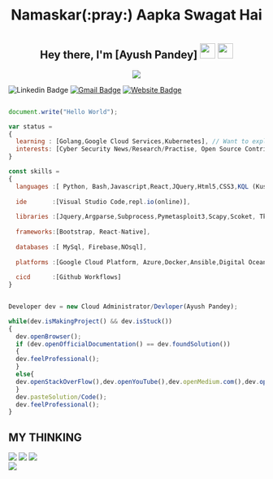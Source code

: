<h1 align="center"><b>Namaskar(:pray:) Aapka Swagat Hai</b><h1>
<h2 align="center">
  Hey there, I'm [Ayush Pandey]
  <img src="https://media.giphy.com/media/hvRJCLFzcasrR4ia7z/giphy.gif" width="30">
  <img src="https://emojis.slackmojis.com/emojis/images/1531849430/4246/blob-sunglasses.gif?1531849430" width="30"/>
</h2>
<p align="center" >
<img src="https://user-images.githubusercontent.com/49518917/109415944-84f23380-79e1-11eb-8943-04579f3e8c70.gif"><br>
</p>
  
![Linkedin Badge](https://img.shields.io/badge/LinkedIn-blue?style=flat&logo=linkedin&labelColor=blue&link=https://www.linkedin.com/in/ayush-pandey-815820153/)
[![Gmail Badge](https://img.shields.io/badge/Gmail-red?style=flat-square&logo=Gmail&logoColor=white&link=mailto:pandeyayush333@gmail.com)](mailto:pandeyayush333@gmail.com) [![Website Badge](https://img.shields.io/badge/-Website-47CCCC?style=flat&logo=Google-Chrome&logoColor=white&link=https://brakemastercylinde.wixsite.com/mastercylinder)](https://brakemastercylinde.wixsite.com/mastercylinder)

```js

document.write("Hello World");

var status = 
{ 
  learning : [Golang,Google Cloud Services,Kubernetes], // Want to explore and learn about different services provided by AWS but not at the moment
  interests: [Cyber Security News/Research/Practise, Open Source Contribution,Football,Formula One,Flat track racing]
}

const skills = 
{
  languages :[ Python, Bash,Javascript,React,JQuery,Html5,CSS3,KQL (Kusto Query Language),Data Serialization L(Json,Yaml,XML),Java,C++],
  
  ide       :[Visual Studio Code,repl.io(online)],
  
  libraries :[Jquery,Argparse,Subprocess,Pymetasploit3,Scapy,Scoket, Tkinter,Numpy,Pandas],
  
  frameworks:[Bootstrap, React-Native],
  
  databases :[ MySql, Firebase,NOsql],
  
  platforms :[Google Cloud Platform, Azure,Docker,Ansible,Digital Ocean,Linode,IBM,Cisco],
  
  cicd      :[Github Workflows]
}


Developer dev = new Cloud Administrator/Devloper(Ayush Pandey);

while(dev.isMakingProject() && dev.isStuck())  
{
  dev.openBrowser();
  if (dev.openOfficialDocumentation() == dev.foundSolution())
  {
  dev.feelProfessional();
  }
  else{
  dev.openStackOverFlow(),dev.openYouTube(),dev.openMedium.com(),dev.openReddit();
  }
  dev.pasteSolution/Code();
  dev.feelProfessional();
}


```
## MY THINKING
<p>
<img src="https://user-images.githubusercontent.com/49518917/109415522-35ab0380-79df-11eb-8b6d-e0f7ad35e377.gif" />
<img src="https://user-images.githubusercontent.com/49518917/109415532-4491b600-79df-11eb-8f2b-b476243efcbb.gif" />
<img src="https://user-images.githubusercontent.com/49518917/109415540-52dfd200-79df-11eb-9891-0ec3d47f2ffc.gif" /><br>
<img src="https://user-images.githubusercontent.com/49518917/109415868-32b11280-79e1-11eb-8c12-460e8afbcd13.gif" />
<!-- <img src="https://user-images.githubusercontent.com/49518917/109415503-18763500-79df-11eb-914c-6c443eb7e99d.gif" />
<img src="https://user-images.githubusercontent.com/49518917/109415205-55412c80-79dd-11eb-8f22-815b5ba2129f.gif"/> -->
</p>
